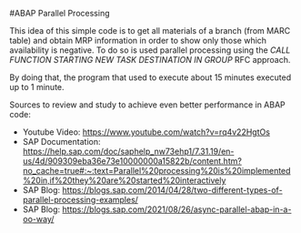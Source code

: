 #ABAP Parallel Processing

This idea of this simple code is to get all materials of a branch (from MARC table) and obtain MRP information in order to show only those which availability is negative.
To do so is used parallel processing using the *CALL FUNCTION STARTING NEW TASK DESTINATION IN GROUP* RFC approach. 

By doing that, the program that used to execute about 15 minutes executed up to 1 minute.

Sources to review and study to achieve even better performance in ABAP code:
- Youtube Video: https://www.youtube.com/watch?v=rq4v22HgtOs 
- SAP Documentation: https://help.sap.com/doc/saphelp_nw73ehp1/7.31.19/en-us/4d/909309eba36e73e10000000a15822b/content.htm?no_cache=true#:~:text=Parallel%20processing%20is%20implemented%20in,if%20they%20are%20started%20interactively 
- SAP Blog: https://blogs.sap.com/2014/04/28/two-different-types-of-parallel-processing-examples/ 
- SAP Blog: https://blogs.sap.com/2021/08/26/async-parallel-abap-in-a-oo-way/ 

